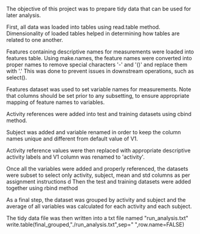 The objective of this project was to prepare tidy data that can be used for later analysis. 

First, all data was loaded into tables using read.table method. 
Dimensionality of loaded tables helped in determining how tables are related to one another.

Features containing descriptive names for measurements were loaded into features table. 
Using make.names, the feature names were converted into proper names to remove special characters '-' and '()' and replace them with '.' 
This was done to prevent issues in downstream operations, such as select().

Features dataset was used to set variable names for measurements. Note that columns should be set prior to any subsetting, to ensure appropriate mapping of feature names to variables.

Activity references were added into test and training datasets using cbind method.

Subject was added and variable renamed in order to keep the column names unique and different from default value of V1.

Activity reference values were then replaced with appropriate descriptive activity labels and V1 column was renamed to 'activity'.

Once all the variables were added and properly referenced, the datasets were subset to select only activity, subject, mean and std columns as per assignment instructions
d
Then the test and training datasets were added together using rbind method

As a final step, the dataset was grouped by activity and subject and the average of all variables was calculated for each activity and each subject.

The tidy data file was then written into a txt file named "run_analysis.txt"
write.table(final_grouped,"./run_analysis.txt",sep=" ",row.name=FALSE) 
